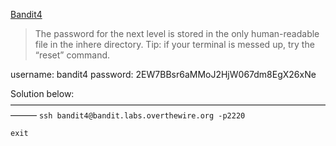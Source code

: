 [Bandit4](https://overthewire.org/wargames/bandit/bandit4.html)

> The password for the next level is stored in the only human-readable file in the inhere directory. Tip: if your terminal is messed up, try the “reset” command.

username: bandit4
password: 2EW7BBsr6aMMoJ2HjW067dm8EgX26xNe

Solution below:
———————————————————————————————————————
`ssh bandit4@bandit.labs.overthewire.org -p2220`


`exit`